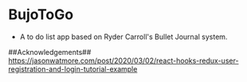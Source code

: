 <h1>BujoToGo</h1>

- A to do list app based on Ryder Carroll's Bullet Journal system.

##Acknowledgements##
https://jasonwatmore.com/post/2020/03/02/react-hooks-redux-user-registration-and-login-tutorial-example
